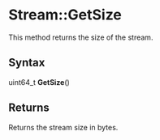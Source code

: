 # Stream::GetSize #
This method returns the size of the stream.

## Syntax ##
uint64_t **GetSize**()

## Returns ##
Returns the stream size in bytes.

